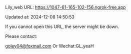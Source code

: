Lily_web URL: https://1047-61-165-102-156.ngrok-free.app

Updated at: 2024-12-08 14:50:53

If you cannot open this URL, the server might be down.

Please contact: 

goley04@foxmail.com Or Wechat:GL_yeaH